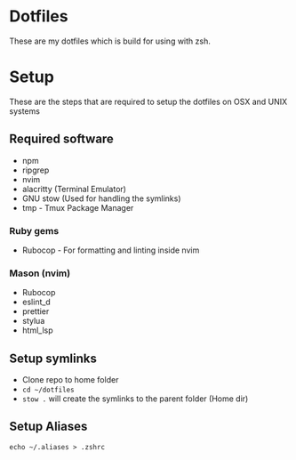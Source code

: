 # Dotfiles
These are my dotfiles which is build for using with zsh. 

# Setup
These are the steps that are required to setup the dotfiles on OSX and UNIX systems

## Required software
- npm
- ripgrep
- nvim
- alacritty (Terminal Emulator)
- GNU stow (Used for handling the symlinks)
- tmp - Tmux Package Manager

### Ruby gems
- Rubocop - For formatting and linting inside nvim

### Mason (nvim)
- Rubocop
- eslint_d
- prettier
- stylua
- html_lsp

## Setup symlinks
- Clone repo to home folder
- `cd ~/dotfiles`
- `stow .` will create the symlinks to the parent folder (Home dir)

## Setup Aliases
`echo ~/.aliases > .zshrc`


